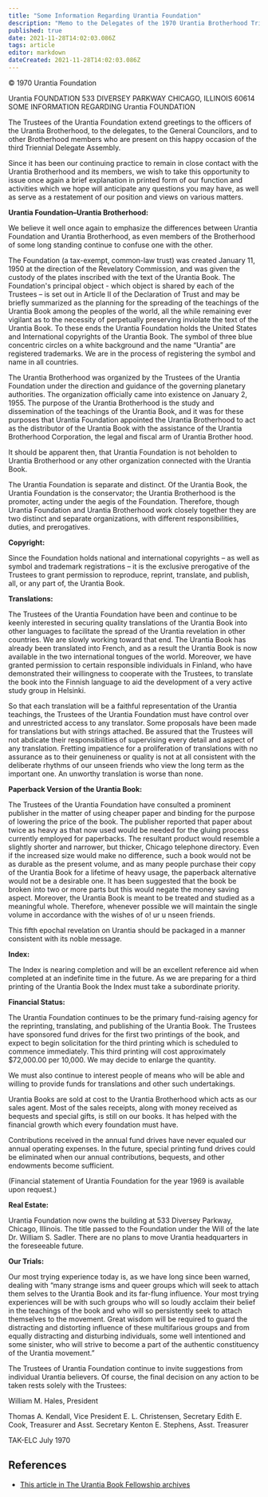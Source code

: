 ```yaml
---
title: "Some Information Regarding Urantia Foundation"
description: "Memo to the Delegates of the 1970 Urantia Brotherhood Triennial Delegate Assembly"
published: true
date: 2021-11-28T14:02:03.086Z
tags: article
editor: markdown
dateCreated: 2021-11-28T14:02:03.086Z
---
```


<p class="v-card v-sheet theme--light grey lighten-3 px-2">© 1970 Urantia Foundation</p>

Urantia FOUNDATION
533 DIVERSEY PARKWAY
CHICAGO, ILLINOIS 60614
SOME INFORMATION REGARDING Urantia FOUNDATION

The Trustees of the Urantia Foundation extend greetings to the officers of the Urantia Brotherhood, to the delegates, to the General Councilors, and to other Brotherhood members who are present on this happy occasion of the third Triennial Delegate Assembly.

Since it has been our continuing practice to remain in close contact with the Urantia Brotherhood and its members, we wish to take this opportunity to issue once again a brief explanation in printed form of our function and activities which we hope will anticipate any questions you may have, as well as serve as a restatement of our position and views on various matters.

**Urantia Foundation–Urantia Brotherhood:**

We believe it well once again to emphasize the differences between Urantia Foundation and Urantia Brotherhood, as even members of the Brotherhood of some long standing continue to confuse one with the other.

The Foundation (a tax-exempt, common-law trust) was created January 11, 1950 at the direction of the Revelatory Commission, and was given the custody of the plates inscribed with the text of the Urantia Book. The Foundation's principal object - which object is shared by each of the Trustees – is set out in Article II of the Declaration of Trust and may be briefly summarized as the planning for the spreading of the teachings of the Urantia Book among the peoples of the world, all the while remaining ever vigilant as to the necessity of perpetually preserving inviolate the text of the Urantia Book. To these ends the Urantia Foundation holds the United States and International copyrights of the Urantia Book. The symbol of three blue concentric circles on a white background and the name “Urantia” are registered trademarks. We are in the process of registering the symbol and name in all countries.

The Urantia Brotherhood was organized by the Trustees of the Urantia Foundation under the direction and guidance of the governing planetary authorities. The organization officially came into existence on January 2, 1955. The purpose of the Urantia Brotherhood is the study and dissemination of the teachings of the Urantia Book, and it was for these purposes that Urantia Foundation appointed the Urantia Brotherhood to act as the distributor of the Urantia Book with the assistance of the Urantia Brotherhood Corporation, the legal and fiscal arm of Urantia Brother hood.

It should be apparent then, that Urantia Foundation is not beholden to Urantia Brotherhood or any other organization connected with the Urantia Book.

The Urantia Foundation is separate and distinct. Of the Urantia Book, the Urantia Foundation is the conservator; the Urantia Brotherhood is the promoter, acting under the aegis of the Foundation. Therefore, though Urantia Foundation and Urantia Brotherhood work closely together they are two distinct and separate organizations, with different responsibilities, duties, and prerogatives.

**Copyright:**

Since the Foundation holds national and international copyrights – as well as symbol and trademark registrations – it is the exclusive prerogative of the Trustees to grant permission to reproduce, reprint, translate, and publish, all, or any part of, the Urantia Book.

**Translations:**

The Trustees of the Urantia Foundation have been and continue to be keenly interested in securing quality translations of the Urantia Book into other languages to facilitate the spread of the Urantia revelation in other countries. We are slowly working toward that end. The Urantia Book has already been translated into French, and as a result the Urantia Book is now available in the two international tongues of the world. Moreover, we have granted permission to certain responsible individuals in Finland, who have demonstrated their willingness to cooperate with the Trustees, to translate the book into the Finnish language to aid the development of a very active study group in Helsinki.

So that each translation will be a faithful representation of the Urantia teachings, the Trustees of the Urantia Foundation must have control over and unrestricted access to any translator. Some proposals have been made for translations but with strings attached. Be assured that the Trustees will not abdicate their responsibilities of supervising every detail and aspect of any translation. Fretting impatience for a proliferation of translations with no assurance as to their genuineness or quality is not at all consistent with the deliberate rhythms of our unseen friends who view the long term as the important one. An unworthy translation is worse than none.

**Paperback Version of the Urantia Book:**

The Trustees of the Urantia Foundation have consulted a prominent publisher in the matter of using cheaper paper and binding for the purpose of lowering the price of the book. The publisher reported that paper about twice as heavy as that now used would be needed for the gluing process currently employed for paperbacks. The resultant product would resemble a slightly shorter and narrower, but thicker, Chicago telephone directory. Even if the increased size would make no difference, such a book would not be as durable as the present volume, and as many people purchase their copy of the Urantia Book for a lifetime of heavy usage, the paperback alternative would not be a desirable one. It has been suggested that the book be broken into two or more parts but this would negate the money saving aspect. Moreover, the Urantia Book is meant to be treated and studied as a meaningful whole. Therefore, whenever possible we will maintain the single volume in accordance with the wishes of o! ur u nseen friends.

This fifth epochal revelation on Urantia should be packaged in a manner consistent with its noble message.

**Index:**

The Index is nearing completion and will be an excellent reference aid when completed at an indefinite time in the future. As we are preparing for a third printing of the Urantia Book the Index must take a subordinate priority.

**Financial Status:**

The Urantia Foundation continues to be the primary fund-raising agency for the reprinting, translating, and publishing of the Urantia Book. The Trustees have sponsored fund drives for the first two printings of the book, and expect to begin solicitation for the third printing which is scheduled to commence immediately. This third printing will cost approximately $72,000.00 per 10,000. We may decide to enlarge the quantity.

We must also continue to interest people of means who will be able and willing to provide funds for translations and other such undertakings.

Urantia Books are sold at cost to the Urantia Brotherhood which acts as our sales agent. Most of the sales receipts, along with money received as bequests and special gifts, is still on our books. It has helped with the financial growth which every foundation must have.

Contributions received in the annual fund drives have never equaled our annual operating expenses. In the future, special printing fund drives could be eliminated when our annual contributions, bequests, and other endowments become sufficient.

(Financial statement of Urantia Foundation for the year 1969 is available upon request.)

**Real Estate:**

Urantia Foundation now owns the building at 533 Diversey Parkway, Chicago, Illinois. The title passed to the Foundation under the Will of the late Dr. William S. Sadler. There are no plans to move Urantia headquarters in the foreseeable future.

**Our Trials:**

Our most trying experience today is, as we have long since been warned, dealing with “many strange isms and queer groups which will seek to attach them selves to the Urantia Book and its far-flung influence. Your most trying experiences will be with such groups who will so loudly acclaim their belief in the teachings of the book and who will so persistently seek to attach themselves to the movement. Great wisdom will be required to guard the distracting and distorting influence of these multifarious groups and from equally distracting and disturbing individuals, some well intentioned and some sinister, who will strive to become a part of the authentic constituency of the Urantia movement.”

The Trustees of Urantia Foundation continue to invite suggestions from individual Urantia believers. Of course, the final decision on any action to be taken rests solely with the Trustees:

William M. Hales, President

Thomas A. Kendall, Vice President
E. L. Christensen, Secretary
Edith E. Cook, Treasurer and Asst. Secretary
Kenton E. Stephens, Asst. Treasurer

TAK-ELC July 1970

## References

* [This article in The Urantia Book Fellowship archives](https://archive.urantiabook.org/archive/history/doc070.htm)